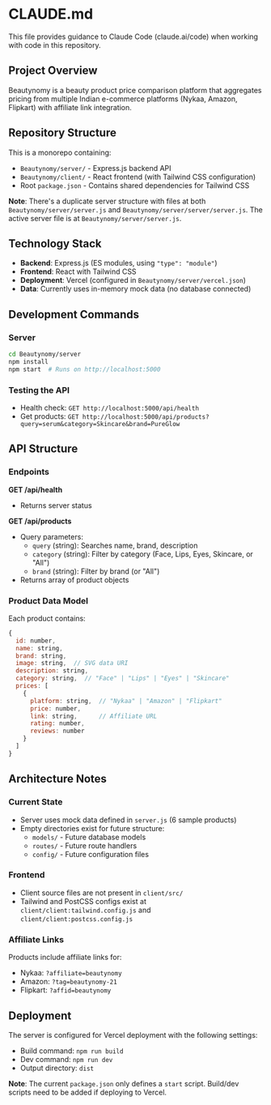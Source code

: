 # CLAUDE.md

This file provides guidance to Claude Code (claude.ai/code) when working with code in this repository.

## Project Overview

Beautynomy is a beauty product price comparison platform that aggregates pricing from multiple Indian e-commerce platforms (Nykaa, Amazon, Flipkart) with affiliate link integration.

## Repository Structure

This is a monorepo containing:
- `Beautynomy/server/` - Express.js backend API
- `Beautynomy/client/` - React frontend (with Tailwind CSS configuration)
- Root `package.json` - Contains shared dependencies for Tailwind CSS

**Note**: There's a duplicate server structure with files at both `Beautynomy/server/server.js` and `Beautynomy/server/server/server.js`. The active server file is at `Beautynomy/server/server.js`.

## Technology Stack

- **Backend**: Express.js (ES modules, using `"type": "module"`)
- **Frontend**: React with Tailwind CSS
- **Deployment**: Vercel (configured in `Beautynomy/server/vercel.json`)
- **Data**: Currently uses in-memory mock data (no database connected)

## Development Commands

### Server
```bash
cd Beautynomy/server
npm install
npm start  # Runs on http://localhost:5000
```

### Testing the API
- Health check: `GET http://localhost:5000/api/health`
- Get products: `GET http://localhost:5000/api/products?query=serum&category=Skincare&brand=PureGlow`

## API Structure

### Endpoints

**GET /api/health**
- Returns server status

**GET /api/products**
- Query parameters:
  - `query` (string): Searches name, brand, description
  - `category` (string): Filter by category (Face, Lips, Eyes, Skincare, or "All")
  - `brand` (string): Filter by brand (or "All")
- Returns array of product objects

### Product Data Model

Each product contains:
```javascript
{
  id: number,
  name: string,
  brand: string,
  image: string,  // SVG data URI
  description: string,
  category: string,  // "Face" | "Lips" | "Eyes" | "Skincare"
  prices: [
    {
      platform: string,  // "Nykaa" | "Amazon" | "Flipkart"
      price: number,
      link: string,      // Affiliate URL
      rating: number,
      reviews: number
    }
  ]
}
```

## Architecture Notes

### Current State
- Server uses mock data defined in `server.js` (6 sample products)
- Empty directories exist for future structure:
  - `models/` - Future database models
  - `routes/` - Future route handlers
  - `config/` - Future configuration files

### Frontend
- Client source files are not present in `client/src/`
- Tailwind and PostCSS configs exist at `client/client:tailwind.config.js` and `client/client:postcss.config.js`

### Affiliate Links
Products include affiliate links for:
- Nykaa: `?affiliate=beautynomy`
- Amazon: `?tag=beautynomy-21`
- Flipkart: `?affid=beautynomy`

## Deployment

The server is configured for Vercel deployment with the following settings:
- Build command: `npm run build`
- Dev command: `npm run dev`
- Output directory: `dist`

**Note**: The current `package.json` only defines a `start` script. Build/dev scripts need to be added if deploying to Vercel.
